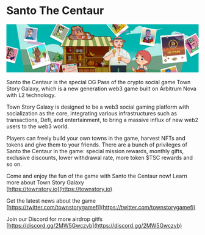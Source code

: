 # Santo The Centaur
![Banner](images/banner.png)

Santo the Centaur is the special OG Pass of the crypto social game Town Story Galaxy, which is a new generation web3 game built on Arbitrum Nova with L2 technology.
 
Town Story Galaxy is designed to be a web3 social gaming platform with socialization as the core, integrating various infrastructures such as transactions, Defi, and entertainment, to bring a massive influx of new web2 users to the web3 world.
 
Players can freely build your own towns in the game, harvest NFTs and tokens and give them to your friends. There are a bunch of privileges of Santo the Centaur in the game: special mission rewards, monthly gifts, exclusive discounts, lower withdrawal rate, more token $TSC rewards and so on.
 
Come and enjoy the fun of the game with Santo the Centaur now! Learn more about Town Story Galaxy  
[https://townstory.io](https://townstory.io)
 
Get the latest news about the game  
[https://twitter.com/townstorygamefi](https://twitter.com/townstorygamefi)
 
Join our Discord for more airdrop gitfs  
[https://discord.gg/2MW5Gwczvb](https://discord.gg/2MW5Gwczvb)